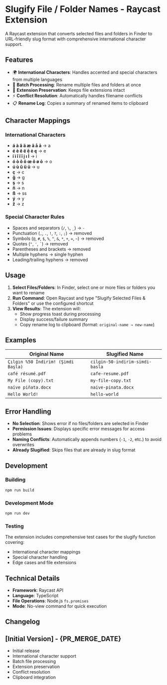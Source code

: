 # Slugify File / Folder Names - Raycast Extension

A Raycast extension that converts selected files and folders in Finder to URL-friendly slug format with comprehensive international character support.

## Features

- 🌍 **International Characters**: Handles accented and special characters from multiple languages
- 📁 **Batch Processing**: Rename multiple files and folders at once
- 🔄 **Extension Preservation**: Keeps file extensions intact
- ⚡ **Conflict Resolution**: Automatically handles filename conflicts
- 📋 **Rename Log**: Copies a summary of renamed items to clipboard

## Character Mappings

### International Characters
- **á à â ä æ ã å ā** → a
- **é è ê ë ē ė ę** → e
- **í ì î ï ī į ı İ** → i
- **ó ò ô ö œ õ ø ō** → o
- **ú ù û ü ū** → u
- **ç** → c
- **ğ** → g
- **ş** → s
- **ñ** → n
- **ß** → ss
- **ý** → y
- **ž** → z

### Special Character Rules
- Spaces and separators (`/`, `\`, `_`) → `-`
- Punctuation (`,`, `.`, `!`, `?`, `:`, `;`) → removed
- Symbols (`@`, `#`, `$`, `%`, `^`, `&`, `*`, `+`, `=`, `~`) → removed
- Quotes (`"`, `'`, `` ` ``) → removed
- Parentheses and brackets → removed
- Multiple hyphens → single hyphen
- Leading/trailing hyphens → removed

## Usage

1. **Select Files/Folders**: In Finder, select one or more files or folders you want to rename
2. **Run Command**: Open Raycast and type "Slugify Selected Files & Folders" or use the configured shortcut
3. **View Results**: The extension will:
   - Show progress toast during processing
   - Display success/failure summary
   - Copy rename log to clipboard (format: `original-name → new-name`)

## Examples

| Original Name | Slugified Name |
|---------------|----------------|
| `Çılgın %50 İndirim! (Şimdi Başla)` | `cilgin-50-indirim-simdi-basla` |
| `café résumé.pdf` | `cafe-resume.pdf` |
| `My File (copy).txt` | `my-file-copy.txt` |
| `naïve piñata.docx` | `naive-pinata.docx` |
| `Hello World!` | `hello-world` |

## Error Handling

- **No Selection**: Shows error if no files/folders are selected in Finder
- **Permission Issues**: Displays specific error messages for access problems
- **Naming Conflicts**: Automatically appends numbers (`-1`, `-2`, etc.) to avoid overwrites
- **Already Slugified**: Skips files that are already in slug format

## Development

### Building
```bash
npm run build
```

### Development Mode
```bash
npm run dev
```

### Testing
The extension includes comprehensive test cases for the slugify function covering:
- International character mappings
- Special character handling
- Edge cases and file extensions

## Technical Details

- **Framework**: Raycast API
- **Language**: TypeScript
- **File Operations**: Node.js `fs.promises`
- **Mode**: No-view command for quick execution

## Changelog

## [Initial Version] - {PR_MERGE_DATE}
- Initial release
- International character support
- Batch file processing
- Extension preservation
- Conflict resolution
- Clipboard integration